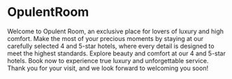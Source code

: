 # OpulentRoom

Welcome to Opulent Room, an exclusive place for lovers of luxury and high comfort. Make the most of your precious moments by staying at our carefully selected 4 and 5-star hotels, where every detail is designed to meet the highest standards. Explore beauty and comfort at our 4 and 5-star hotels. Book now to experience true luxury and unforgettable service. Thank you for your visit, and we look forward to welcoming you soon!
